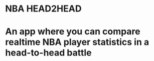 # NBA HEAD2HEAD

# An app where you can compare realtime NBA player statistics in a head-to-head battle
